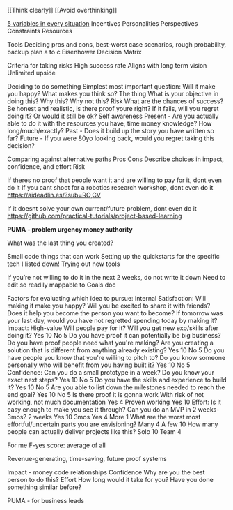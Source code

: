 [[Think clearly]]
[[Avoid overthinking]]

[5 variables in every situation](https://www.linkedin.com/posts/romeen-sheth-07494427_every-situation-comes-down-to-5-variables-activity-7147942854600904705-uL3R?utm_source=share&utm_medium=member_android)
Incentives
Personalities
Perspectives
Constraints
Resources

Tools
Deciding
pros and cons, 
best-worst case scenarios, 
rough probability, 
backup plan a to c
Eisenhower Decision Matrix

Criteria for taking risks
High success rate
Aligns with long term vision
Unlimited upside

Deciding to do something
Simplest most important question: Will it make you happy? What makes you think so?
The thing
What is your objective in doing this?
Why this? Why not this?
Risk
What are the chances of success? Be honest and realistic, is there proof youre right?
If it fails, will you regret doing it? Or would it still be ok?
Self awareness
Present - Are you actually able to do it with the resources you have, time money knowledge? How long/much/exactly?
Past - Does it build up the story you have written so far?
Future - If you were 80yo looking back, would you regret taking this decision?

Comparing against alternative paths
Pros Cons
Describe choices in impact, confidence, and effort
Risk

If theres no proof that people want it and are willing to pay for it, dont even do it
If you cant shoot for a robotics research workshop, dont even do it
https://aideadlin.es/?sub=RO,CV

If it doesnt solve your own current/future problem, dont even do it
https://github.com/practical-tutorials/project-based-learning

**PUMA - problem urgency money authority**

What was the last thing you created?

Small code things that can work
Setting up the quickstarts for the specific tech I listed down!
Trying out new tools

If you’re not willing to do it in the next 2 weeks, do not write it down
Need to edit so readily mappable to Goals doc

Factors for evaluating which idea to pursue:
Internal Satisfaction: Will making it make you happy?
Will you be excited to share it with friends?
Does it help you become the person you want to become?
If tomorrow was your last day, would you have not regretted spending today by making it?
Impact: High-value Will people pay for it?
Will you get new exp/skills after doing it?
Yes 10
No 5
Do you have proof it can potentially be big business? Do you have proof people need what you're making? Are you creating a solution that is different from anything already existing?
Yes 10
No 5
Do you have people you know that you're willing to pitch to? Do you know someone personally who will benefit from you having built it?
Yes 10
No 5
Confidence: Can you do a small prototype in a week?
Do you know your exact next steps?
Yes 10
No 5
Do you have the skills and experience to build it? 
Yes 10
No 5
Are you able to list down the milestones needed to reach the end goal?
Yes 10
No 5
Is there proof it is gonna work
With risk of not working, not much documentation Yes 4
Proven working Yes 10
Effort: Is it easy enough to make you see it through?
Can you do an MVP in 2 weeks-3mos?
2 weeks Yes 10
3mos Yes 4
More 1
What are the worst most effortful/uncertain parts you are envisioning?
Many 4
A few 10
How many people can actually deliver projects like this?
Solo 10
Team 4

For me
F-yes score: average of all

Revenue-generating, time-saving, future proof systems

Impact - money code relationships
Confidence
Why are you the best person to do this?
Effort
How long would it take for you?
Have you done something similar before?

PUMA -  for business leads
